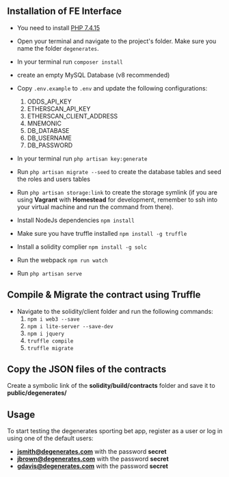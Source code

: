 ## Installation of FE Interface

- You need to install [PHP 7.4.15](https://www.php.net/)
- Open your terminal and navigate to the project's folder. Make sure you name the folder `degenerates`.
- In your terminal run `composer install`
- create an empty MySQL Database (v8 recommended)
- Copy `.env.example` to `.env` and update the following configurations:
    1. ODDS_API_KEY
    2. ETHERSCAN_API_KEY
    3. ETHERSCAN_CLIENT_ADDRESS
    4. MNEMONIC
    5. DB_DATABASE
    6. DB_USERNAME
    7. DB_PASSWORD

- In your terminal run `php artisan key:generate`
- Run `php artisan migrate --seed` to create the database tables and seed the roles and users tables
- Run `php artisan storage:link` to create the storage symlink (if you are using **Vagrant** with **Homestead** for development, remember to ssh into your virtual machine and run the command from there).
- Install NodeJs dependencies `npm install`
- Make sure you have truffle installed `npm install -g truffle`
- Install a solidity complier `npm install -g solc`
- Run the webpack `npm run watch`
- Run `php artisan serve`


## Compile & Migrate the contract using Truffle
- Navigate to the solidity/client folder and run the following commands:
    1. `npm i web3 --save`
    2. `npm i lite-server --save-dev`
    3. `npm i jquery`
    3. `truffle compile`
    4. `truffle migrate`


## Copy the JSON files of the contracts
Create a symbolic link of the **solidity/build/contracts** folder and save it to **public/degenerates/**


## Usage

To start testing the degenerates sporting bet app, register as a user or log in using one of the default users: 

- **jsmith@degenerates.com** with the password **secret**
- **jbrown@degenerates.com** with the password **secret** 
- **gdavis@degenerates.com** with the password **secret** 
